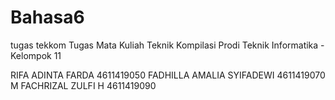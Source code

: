 # Bahasa6
tugas tekkom
Tugas Mata Kuliah Teknik Kompilasi Prodi Teknik Informatika - Kelompok 11

RIFA ADINTA FARDA 4611419050
FADHILLA AMALIA SYIFADEWI 4611419070
M FACHRIZAL ZULFI H 4611419090
